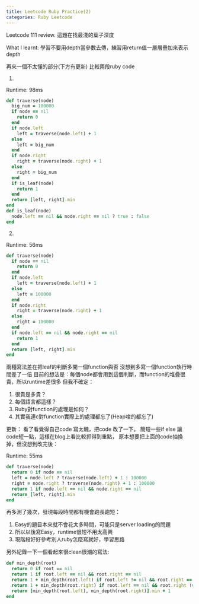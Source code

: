 ```yaml
---
title: Leetcode Ruby Practice(2)
categories: Ruby Leetcode
---
```


Leetcode 111 review. 這題在找最淺的葉子深度

What I learnt: 學習不要用depth當參數去傳，練習用return值一層層疊加來表示depth

再來一個不太懂的部分(下方有更新)
比較兩段ruby code

1.
Runtime: 98ms
```ruby
def traverse(node)
  big_num = 100000
  if node == nil
    return 0
  end
  if node.left
    left = traverse(node.left) + 1
  else
    left = big_num
  end
  if node.right
    right = traverse(node.right) + 1
  else
    right = big_num
  end
  if is_leaf(node)
    return 1
  end
  return [left, right].min
end
def is_leaf(node)
  node.left == nil && node.right == nil ? true : false
end
```

2.
Runtime: 56ms
```ruby
def traverse(node)
  if node == nil
    return 0
  end
  if node.left
    left = traverse(node.left) + 1
  else
    left = 100000
  end
  if node.right
    right = traverse(node.right) + 1
  else
    right = 100000
  end
  if node.left == nil && node.right == nil
    return 1
  end
  return [left, right].min
end
```

兩種寫法差在把leaf的判斷多開一個function與否
沒想到多寫一個function執行時間差了一倍
目前的想法是：每個node都會用到這個判斷，而function的堆疊很貴，所以runtime差很多
但我不確定：
1. 很貴是多貴？
2. 每個語言都這樣？
3. Ruby對function的處理是如何？
4. 其實我連c對function實際上的處理都忘了(Heap啥的都忘了)


更新：
看了看覺得自己code 寫太醜，把code 改了一下。
簡短一些if else 讓code短一點，這樣在blog上看比較抓得到重點，
原本想要把上面的code抽換掉，但沒想到改完後：

Runtime: 55ms
```ruby
def traverse(node)
  return 0 if node == nil
  left = node.left ? traverse(node.left) + 1 : 100000
  right = node.right ? traverse(node.right) + 1 : 100000
  return 1 if node.left == nil && node.right == nil
  return [left, right].min
end
```

再多測了幾次，發現每段時間都有機會跑長跑短：
1. Easy的題目本來就不會花太多時間，可能只是server loading的問題
2. 所以以後寫Easy，runtime很短不用太高興
3. 現階段好好參考別人ruby怎麼寫就好，學習思路

另外紀錄一下一個看起來很clean很潮的寫法:
```ruby
def min_depth(root)
  return 0 if root == nil
  return 1 if root.left == nil && root.right == nil
  return 1 + min_depth(root.left) if root.left != nil && root.right == nil
  return 1 + min_depth(root.right) if root.left == nil && root.right != nil
  return [min_depth(root.left), min_depth(root.right)].min + 1
end
```
